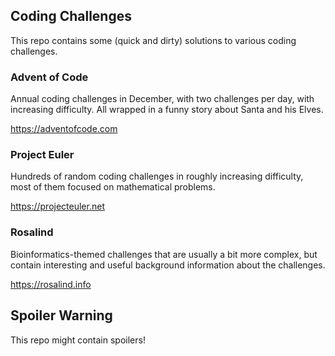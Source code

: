 ## Coding Challenges

This repo contains some (quick and dirty) solutions to various coding challenges.


### Advent of Code

Annual coding challenges in December, with two challenges per day, 
with increasing difficulty. All wrapped in a funny story about Santa
and his Elves.

https://adventofcode.com

### Project Euler

Hundreds of random coding challenges in roughly increasing difficulty,
most of them focused on mathematical problems.

https://projecteuler.net

### Rosalind

Bioinformatics-themed challenges that are usually a bit more complex, but
contain interesting and useful background information about the challenges.

https://rosalind.info


## Spoiler Warning

This repo might contain spoilers!

